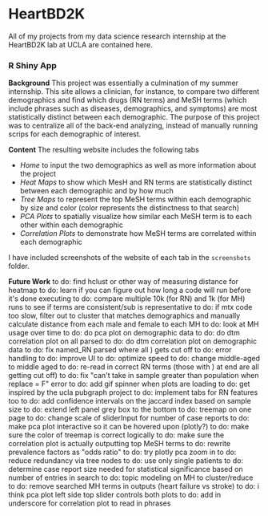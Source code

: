 # HeartBD2K
All of my projects from my data science research internship at the HeartBD2K lab at UCLA are contained here.

### **R Shiny App**

**Background**
This project was essentially a culmination of my summer internship. This site allows a clinician, for instance, to compare two different demographics and find which drugs (RN terms) and MeSH terms (which include phrases such as diseases, demographics, and symptoms) are most statistically distinct between each demographic. The purpose of this project was to centralize all of the back-end analyzing, instead of manually running scrips for each demographic of interest.

**Content**
The resulting website includes the following tabs
- *Home* to input the two demographics as well as more information about the project
- *Heat Maps* to show which MesH and RN terms are statistically distinct between each demographic and by how much
- *Tree Maps* to represent the top MeSH terms within each demographic by size and color (color represents the distinctness to that search)
- *PCA Plots* to spatially visualize how similar each MeSH term is to each other within each demographic
- *Correlation Plots* to demonstrate how MeSH terms are correlated within each demographic

I have included screenshots of the website of each tab in the `screenshots` folder.

**Future Work**
to do: find hclust or other way of measuring distance for heatmap
to do: learn if you can figure out how long a code will run before it's done executing
to do: compare multiple 10k (for RN) and 1k (for MH) runs to see if terms are consistent/sub is representative
to do: if mtx code too slow, filter out to cluster that matches demographics and manually calculate distance from each male and female to each MH
to do: look at MH usage over time
to do: do pca plot on demographic data
to do: do dtm correlation plot on all parsed
to do: do dtm correlation plot on demographic data
to do: fix named_RN parsed where all ) gets cut off
to do: error handling
to do: improve UI
to do: optimize speed
to do: change middle-aged to middle aged
to do: re-read in correct RN terms (those with ) at end are all getting cut off)
to do: fix "can't take in sample greater than population when replace = F" error
to do: add gif spinner when plots are loading
to do: get inspired by the ucla pubgraph project
to do: implement tabs for RN features too
to do: add confidence intervals on the jaccard index based on sample size
to do: extend left panel grey box to the bottom
to do: treemap on one page
to do: change scale of sliderInput for number of case reports
to do: make pca plot interactive so it can be hovered upon (plotly?)
to do: make sure the color of treemap is correct logically
to do: make sure the correlation plot is actually outputting top MeSH terms
to do: rewrite prevalence factors as "odds ratio"
to do: try plotly pca zoom in
to do: reduce redundancy via tree nodes
to do: use only single patients
to do: determine case report size needed for statistical significance based on number of entries in search
to do: topic modeling on MH to cluster/reduce
to do: remove searched MH terms in outputs (heart failure vs stroke)
to do: i think pca plot left side top slider controls both plots
to do: add in underscore for correlation plot to read in phrases
